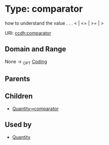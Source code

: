 
# Type: comparator


how to understand the value  . . .   < | <= | >= | >

URI: [ccdh:comparator](https://ccdh.example.org/ccdh/comparator)


## Domain and Range

None ->  <sub>OPT</sub> [Coding](Coding.md)

## Parents


## Children

 *  [Quantity➞comparator](Quantity_comparator.md)

## Used by

 * [Quantity](Quantity.md)
